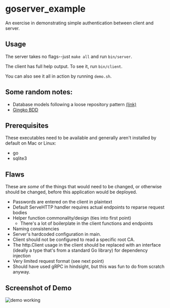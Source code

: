 # goserver_example
An exercise in demonstrating simple authentication between client and server.

## Usage

The server takes no flags--just `make all` and run `bin/server`.

The client has full help output. To see it, run `bin/client`.

You can also see it all in action by running `demo.sh`.

## Some random notes:

- Database models following a loose repository pattern [(link)](https://medium.com/bumpers/our-go-is-fine-but-our-sql-is-great-b4857950a243)
- [Gingko BDD](http://onsi.github.io/ginkgo/)

## Prerequisites

These executables need to be available and generally aren't installed by default on Mac or Linux:

- go
- sqlite3

## Flaws

These are _some_ of the things that would need to be changed, or otherwise should be changed, before this application would be deployed.

- Passwords are entered on the client in plaintext
- Default ServeHTTP handler requires actual endpoints to reparse request bodies
- Helper function commonality/design (ties into first point)
    - There's a lot of boilerplate in the client functions and endpoints
- Naming consistencies
- Server's hardcoded configuration in main.
- Client should not be configured to read a specific root CA.
- The http.Client usage in the client should be replaced with an interface (ideally a type that's from a standard Go library) for dependency injection
- Very limited request format (see next point)
- Should have used gRPC in hindsight, but this was fun to do from scratch anyway.

## Screenshot of Demo

![demo working](https://raw.githubusercontent.com/shoelick/goserver_example/master/demo.png)
